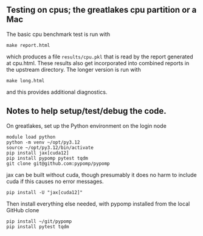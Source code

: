 

## Testing on cpus; the greatlakes cpu partition or a Mac

The basic cpu benchmark test is run with
```
make report.html
```
which produces a file `results/cpu.pkl` that is read by the report generated at cpu.html.
These results also get incorporated into combined reports in the upstream directory.
The longer version is run with
```
make long.html
```
and this provides additional diagnostics.


## Notes to help setup/test/debug the code.

On greatlakes, set up the Python environment on the login node

```
module load python
python -m venv ~/opt/py3.12
source ~/opt/py3.12/bin/activate
pip install jax[cuda12]
pip install pypomp pytest tqdm
git clone git@github.com:pypomp/pypomp
```

jax can be built without cuda, though presumably it does no harm to include cuda if this causes no error messages.

```
pip install -U "jax[cuda12]"
```

Then install everything else needed, with pypomp installed from the local GitHub clone

```
pip install ~/git/pypomp
pip install pytest tqdm
```

